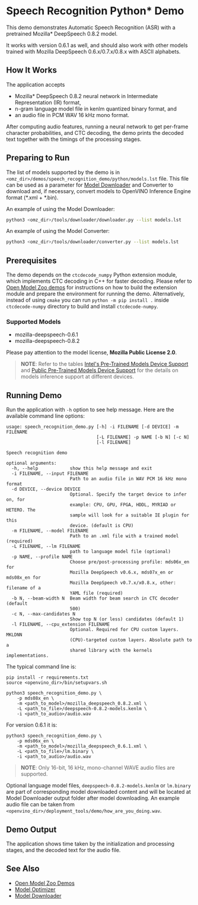 # Speech Recognition Python\* Demo

This demo demonstrates Automatic Speech Recognition (ASR) with a pretrained Mozilla\* DeepSpeech 0.8.2 model.

It works with version 0.6.1 as well, and should also work with other models trained with Mozilla DeepSpeech 0.6.x/0.7.x/0.8.x with ASCII alphabets.

## How It Works

The application accepts

* Mozilla\* DeepSpeech 0.8.2 neural network in Intermediate Representation (IR) format,
* n-gram language model file in kenlm quantized binary format, and
* an audio file in PCM WAV 16 kHz mono format.

After computing audio features, running a neural network to get per-frame character probabilities, and CTC decoding, the demo prints the decoded text together with the timings of the processing stages.

## Preparing to Run

The list of models supported by the demo is in `<omz_dir>/demos/speech_recognition_demo/python/models.lst` file.
This file can be used as a parameter for [Model Downloader](../../../tools/downloader/README.md) and Converter to download and, if necessary, convert models to OpenVINO Inference Engine format (\*.xml + \*.bin).

An example of using the Model Downloader:

```sh
python3 <omz_dir>/tools/downloader/downloader.py --list models.lst
```

An example of using the Model Converter:

```sh
python3 <omz_dir>/tools/downloader/converter.py --list models.lst
```

## Prerequisites

The demo depends on the `ctcdecode_numpy` Python extension module, which implements CTC decoding in C++ for faster decoding.
Please refer to [Open Model Zoo demos](../../README.md) for instructions
on how to build the extension module and prepare the environment for running the demo.
Alternatively, instead of using `cmake` you can run `python -m pip install .` inside `ctcdecode-numpy` directory to build and install `ctcdecode-numpy`.

### Supported Models

* mozilla-deepspeech-0.6.1
* mozilla-deepspeech-0.8.2

Please pay attention to the model license, **Mozilla Public License 2.0**.

> **NOTE**: Refer to the tables [Intel's Pre-Trained Models Device Support](../../../models/intel/device_support.md) and [Public Pre-Trained Models Device Support](../../../models/public/device_support.md) for the details on models inference support at different devices.

## Running Demo

Run the application with `-h` option to see help message.
Here are the available command line options:

```
usage: speech_recognition_demo.py [-h] -i FILENAME [-d DEVICE] -m FILENAME
                                  [-L FILENAME] -p NAME [-b N] [-c N]
                                  [-l FILENAME]

Speech recognition demo

optional arguments:
  -h, --help            show this help message and exit
  -i FILENAME, --input FILENAME
                        Path to an audio file in WAV PCM 16 kHz mono format
  -d DEVICE, --device DEVICE
                        Optional. Specify the target device to infer on, for
                        example: CPU, GPU, FPGA, HDDL, MYRIAD or HETERO. The
                        sample will look for a suitable IE plugin for this
                        device. (default is CPU)
  -m FILENAME, --model FILENAME
                        Path to an .xml file with a trained model (required)
  -L FILENAME, --lm FILENAME
                        path to language model file (optional)
  -p NAME, --profile NAME
                        Choose pre/post-processing profile: mds06x_en for
                        Mozilla DeepSpeech v0.6.x, mds07x_en or mds08x_en for
                        Mozilla DeepSpeech v0.7.x/x0.8.x, other: filename of a
                        YAML file (required)
  -b N, --beam-width N  Beam width for beam search in CTC decoder (default
                        500)
  -c N, --max-candidates N
                        Show top N (or less) candidates (default 1)
  -l FILENAME, --cpu_extension FILENAME
                        Optional. Required for CPU custom layers. MKLDNN
                        (CPU)-targeted custom layers. Absolute path to a
                        shared library with the kernels implementations.
```

The typical command line is:

```shell
pip install -r requirements.txt
source <openvino_dir>/bin/setupvars.sh

python3 speech_recognition_demo.py \
    -p mds08x_en \
    -m <path_to_model>/mozilla_deepspeech_0.8.2.xml \
    -L <path_to_file>/deepspeech-0.8.2-models.kenlm \
    -i <path_to_audio>/audio.wav
```

For version 0.6.1 it is:

```shell
python3 speech_recognition_demo.py \
    -p mds06x_en \
    -m <path_to_model>/mozilla_deepspeech_0.6.1.xml \
    -L <path_to_file>/lm.binary \
    -i <path_to_audio>/audio.wav
```

> **NOTE**: Only 16-bit, 16 kHz, mono-channel WAVE audio files are supported.

Optional language model files, `deepspeech-0.8.2-models.kenlm` or `lm.binary` are part of corresponding model downloaded content and will be located at Model Downloader output folder after model downloading. An example audio file can be taken from `<openvino_dir>/deployment_tools/demo/how_are_you_doing.wav`.

## Demo Output

The application shows time taken by the initialization and processing stages, and the decoded text for the audio file.

## See Also

* [Open Model Zoo Demos](../../README.md)
* [Model Optimizer](https://docs.openvinotoolkit.org/latest/_docs_MO_DG_Deep_Learning_Model_Optimizer_DevGuide.html)
* [Model Downloader](../../../tools/downloader/README.md)
